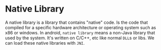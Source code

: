 # Native Library

A native library is a library that contains "native" code. Is the code that compiled for a specific hardware architecture or operating system such as x86 or windows. In android, `native library` means a non-Java library that used by the system. It's written on C/C++, etc like normal `DLL`s or libs. We can load these native libraries with `JNI`.